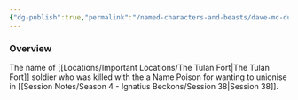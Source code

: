 ```yaml
---
{"dg-publish":true,"permalink":"/named-characters-and-beasts/dave-mc-duffin/","tags":["NPC"],"updated":"2025-05-27T13:46:07.795+01:00"}
---
```



### Overview
The name of [[Locations/Important Locations/The Tulan Fort\|The Tulan Fort]] soldier who was killed with the a Name Poison for wanting to unionise in [[Session Notes/Season 4 - Ignatius Beckons/Session 38\|Session 38]].
